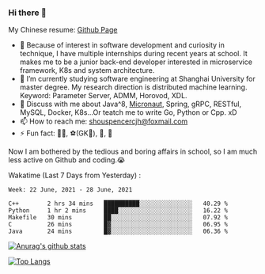 ### Hi there 👋

My Chinese resume: [Github Page](https://spencercjh.github.io/resume/)

- 🔭 Because of interest in software development and curiosity in technique, I have multiple internships during recent years at school. It makes me to be a junior back-end developer interested in microservice framework, K8s and system architecture.
- 🌱 I’m currently studying software engineering at Shanghai University for master degree. My research direction is distributed machine learning. Keyword: Parameter Server, ADMM, Horovod, XDL.
- 💬 Discuss with me about Java^8, [Micronaut](http://micronaut.io/), Spring, gRPC, RESTful, MySQL, Docker, K8s...Or teatch me to write Go, Python or Cpp. xD
- 📫 How to reach me: shouspencercjh@foxmail.com
- ⚡ Fun fact: 🚴‍♂️, ⚽(GK🥅), 🏓, 🏸

Now I am bothered by the tedious and boring affairs in school, so I am much less active on Github and coding.😭

Wakatime (Last 7 Days from Yesterday) :

<!--START_SECTION:waka-->
```text
Week: 22 June, 2021 - 28 June, 2021

C++        2 hrs 34 mins   ██████████░░░░░░░░░░░░░░░   40.29 % 
Python     1 hr 2 mins     ████░░░░░░░░░░░░░░░░░░░░░   16.22 % 
Makefile   30 mins         ██░░░░░░░░░░░░░░░░░░░░░░░   07.92 % 
C          26 mins         █▓░░░░░░░░░░░░░░░░░░░░░░░   06.95 % 
Java       24 mins         █▓░░░░░░░░░░░░░░░░░░░░░░░   06.36 % 
```
<!--END_SECTION:waka-->

[![Anurag's github stats](https://github-readme-stats.vercel.app/api?username=spencercjh&theme=tokyonight&show_icons=true)](https://github.com/anuraghazra/github-readme-stats)

[![Top Langs](https://github-readme-stats.vercel.app/api/top-langs/?username=spencercjh&layout=compact&theme=tokyonight)](https://github.com/anuraghazra/github-readme-stats)
